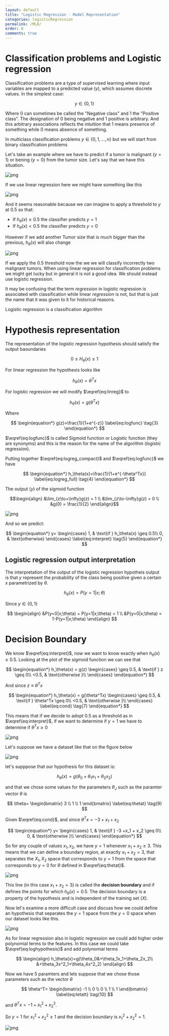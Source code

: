 ```yaml
---
layout: default
title: "Logistic Regression - Model Representation"
categories: logisticRegression
permalink: /ML8/
order: 8
comments: true
---
```


# Classification problems and Logistic regression

Classification problems are a type of supervised learning where input variables are mapped to a predicted value $(y)$, which assumes discrete values. In the simplest case:

$$y \in \{0,1\}$$

Where $0$ can sometimes be called the "Negative class" and $1$ the "Positive class". The designation of $0$ being negative and $1$ positive is arbitrary. And this arbitrary associations reflects the intuition that $1$ means presence of something while $0$ means absence of something.

In multiclass classification problems $y \in \{0,1,\dots,n\}$ but we will start from binary classification problems

Let's take an example where we have to predict if a tumor is malignant ($y=1$) or bening ($y=0$) from the tumor size. Let's say that we have this situation.


![png](ML-8-Classification_files/ML-8-Classification_3_0.png)


If we use linear regression here we might have something like this


![png](ML-8-Classification_files/ML-8-Classification_5_0.png)


And it seems reasonable because we can imagine to apply a threshold to $y$ at $0.5$ so that:

* If $h_\theta(x) \geq  0.5$ the classifier predicts $y=1$
* If $h_\theta(x) < 0.5$ the classifier predicts $y=0$

However if we add another Tumor size that is much bigger than the previous, $h_\theta(x)$ will also change


![png](ML-8-Classification_files/ML-8-Classification_7_0.png)


If we apply the 0.5 threshold now the we we will classify incorrectly two malignant tumors. When using linear regression for classification problems we might get lucky but in general it is not a good idea. We should instead use logistic regression.

It may be confusing that the term *regression* in logistic regression is associated with classification while linear *regression* is not, but that is just the name that it was given to it for historical reasons.

Logistic regression is a classification algorithm

# Hypothesis representation
The representation of the logistic regression hypothesis should satisfy the output baoundaries

$$0 \leq H_\theta(x) \leq 1$$

For linear regression the hypothesis looks like

$$
\begin{equation*}
h_\theta(x) = \theta^Tx
\label{eq:linreg} \tag{1}
\end{equation*}
$$


For logistic regression we will modify $\eqref{eq:linreg}$ to

$$
\begin{equation*}
h_\theta(x) = g\left(\theta^Tx\right)
\label{eq:logreg_compact} \tag{2}
\end{equation*}
$$

Where

$$
\begin{equation*}
g(z)=\frac{1}{1+e^{-z}}
\label{eq:logfunc} \tag{3}
\end{equation*}
$$

$\eqref{eq:logfunc}$ is called Sigmoid function or Logistic function (they are synonyms) and this is the reason for the name of the algorithm (*logistic* regression).

Putting together $\eqref{eq:logreg_compact}$ and $\eqref{eq:logfunc}$ we have

$$
\begin{equation*}
h_\theta(x)=\frac{1}{1+e^{-\theta^Tx}}
\label{eq:logreg_full} \tag{4}
\end{equation*}
$$

The output $(y)$ of the sigmoid function

$$\begin{align}
&\lim_{z\to+\infty}g(z) = 1 \\
&\lim_{z\to-\infty}g(z) = 0 \\
&g(0) = \frac{1}{2}
\end{align}$$


![png](ML-8-Classification_files/ML-8-Classification_11_0.png)


And so we predict:

$$
\begin{equation*}
y=
\begin{cases}
1, & \text{if } h_\theta(x) \geq 0.5\\
0, & \text{otherwise}
\end{cases}
\label{eq:interpret} \tag{5}
\end{equation*}
$$
 
## Logistic regression output interpretation
The interpretation of the output of the logistic regression hypotheis output is that $y$ represent the probability of the class being positive given a certain $x$ parametrized by $\theta$.

$$
\begin{equation*}
h_\theta(x)= P(y=1|x;\theta)
\label{eq:conditional_prob} \tag{6}
\end{equation*}
$$

Since $y \in \{0,1\}$

$$
\begin{align}
&P(y=0|x;\theta) + P(y=1|x;\theta) = 1 \\
&P(y=0|x;\theta) = 1-P(y=1|x;\theta)
\end{align}
$$

# Decision Boundary
We know $\eqref{eq:interpret}$, now we want to know exactly when $h_\theta(x) \geq 0.5$. Looking at the plot of the sigmoid function we can see that

$$
\begin{equation*}
h_\theta(x) = g(z)
\begin{cases}
\geq 0.5, & \text{if } z \geq 0\\
<0.5, & \text{otherwise }\\
\end{cases}
\end{equation*}
$$

And since $z\equiv\theta^Tx$

$$
\begin{equation*}
h_\theta(x) = g(\theta^Tx)
\begin{cases}
\geq 0.5, & \text{if } \theta^Tx \geq 0\\
<0.5, & \text{otherwise }\\
\end{cases}
\label{eq:cond} \tag{7}
\end{equation*}
$$

This means that if we decide to adopt $0.5$ as a threshold as in $\eqref{eq:interpret}$, if we want to determine if $y=1$ we have to determine if $\theta^Tx \geq 0$


![png](ML-8-Classification_files/ML-8-Classification_13_0.png)


Let's suppose we have a dataset like that on the figure below


![png](ML-8-Classification_files/ML-8-Classification_15_0.png)


let's supppose that our hypothesis for this dataset is: 

$$
\begin{equation*}
h_\theta(x)=g(\theta_0+\theta_1x_1+\theta_2x_2)
\end{equation*}
\label{eq:loghypothesis} \tag{8}
$$

and that we chose some values for the parameters $\theta_J$ such as the paramter vector $\theta$ is

$$
\theta=
\begin{bmatrix}
3 \\
1 \\
1
\end{bmatrix}
\label{eq:thetat} \tag{9}
$$

Given $\eqref{eq:cond}$, and since $\theta^Tx=-3 +x_1 + x_2$

$$
\begin{equation*}
y=
\begin{cases}
1, & \text{if } -3 +x_1 + x_2 \geq 0\\
0, & \text{otherwise }\\
\end{cases}
\end{equation*}
$$

So for any couple of values $x_1, x_2$, we have $y=1$ whenever $x_1+x_2\geq 3$. This means that we can define a boundary region, at exactly $x_1+x_2=3$, that separates the $X_1,X_2$ space that corresponds to $y=1$ from the space that corresponds to $y=0$ for $\theta$ defined in $\eqref{eq:thetat}$.


![png](ML-8-Classification_files/ML-8-Classification_17_0.png)


This line (in this case $x_1+x_2=3$) is called the **decision boundary** and if defines the points for which $h_\theta(x)=0.5$. The decision boundary is a property of the hypothesis and is independent of the training set ($X$).

Now let's examine a more difficult case and discuss how we could define an hypothesis that   separates the $y=1$ space from the $y=0$ space when our dataset looks like this.


![png](ML-8-Classification_files/ML-8-Classification_19_0.png)


As for linear regression also in logistic regression we could add higher order polynomial terms to the features. In this case we could take $\eqref{eq:loghypothesis}$ and add polynomial terms

$$
\begin{align}
h_\theta(x)=g(\theta_0&+\theta_1x_1+\theta_2x_2\\
&+\theta_3x^2_1+\theta_4x^2_2)
\end{align}
$$

Now we have 5 paramters and lets suppose that we chose those parameters such as the vector $\theta$

$$
\theta^T=
\begin{bmatrix}
-1 \\
0 \\
0 \\
1 \\
1
\end{bmatrix}
\label{eq:tetatt} \tag{10}
$$

and $\theta^Tx=-1+x_1^2+x_2^2$. 

So $y=1$ for $x_1^2+x_2^2\geq1$ and the decision boundary is $x_1^2+x_2^2=1$.


![png](ML-8-Classification_files/ML-8-Classification_21_0.png)

